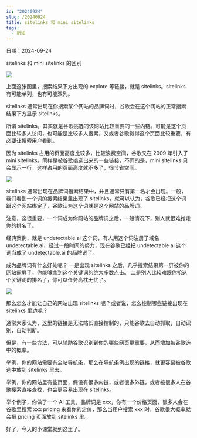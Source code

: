 ```yaml
---
id: "20240924"
slug: /20240924
title: sitelinks 和 mini sitelinks
tags:
  - 新知
---
```

日期：2024-09-24

sitelinks 和 mini sitelinks 的区别

![](https://images.lummstudio.com/images/2024/09/miniclass/20240924-01.webp)

上面这张图里，搜索结果下方出现的 explore 等链接，就是 sitelinks。sitelinks 有可能单列，也有可能双列。

sitelinks 通常出现在你搜索某个网站的品牌词时，谷歌会在这个网站的正常搜索结果下方显示 sitelinks。

所谓 sitelinks，其实就是谷歌挑选的该网站比较重要的一些内链。可能是这个页面比较多人访问，也可能是比较多人搜索，又或者谷歌觉得这个页面比较重要，有必要让搜索用户看到。

因为 sitelinks 占用的页面高度比较多，比较浪费空间，谷歌又在 2009 年引入了 mini sitelinks。同样是被谷歌挑选出来的一些链接，不同的是，mini sitelinks 只会显示一行，这样占用的页面高度就不多了，很节省空间。

![](https://images.lummstudio.com/images/2024/09/miniclass/20240924-02.webp)

sitelinks 通常出现在品牌词搜索结果中，并且通常只有第一名才会出现。一般，我们看到一个词的搜索结果里出现了 sitelinks，就可以认为，谷歌已经把这个词跟这个网站绑定了，谷歌认为这个词就是这个网站的品牌词。

注意，这很重要，一个词成为你网站的品牌词之后，一般情况下，别人就很难抢走你的排名了。

经典案例，就是 undetectable ai 这个词，有人用这个词注册了域名 undetectable.ai，经过一段时间的努力，现在谷歌已经把 undetectable ai 这个词当成了 undetectable.ai 的品牌词了。

成为品牌词有什么好处呢？
一是出现 sitelinks 之后，几乎搜索结果第一屏被你的网站霸屏了，你能够拿到这个关键词的绝大多数点击。
二是别人比较难跟你抢这个关键词的排名了，你可以任务高枕无忧了。

![](https://images.lummstudio.com/images/2024/09/miniclass/20240924-03.webp)

那么怎么才能让自己的网站出现 sitelinks 呢？或者说，怎么控制哪些链接出现在 sitelinks 里边呢？

通常大家认为，这里的链接是无法站长直接控制的，只能谷歌去自动抓取，自动识别，自动判断。

但是，有一些方法，可以辅助谷歌识别到你的哪些网页更重要，从而增加被谷歌选中的概率。

举例，你的网站需要有全站导航条，那么在导航条例出现的链接，就更容易被谷歌选中放到 sitelinks 里去。

举例，你的网站里有些页面，假设有很多内链，或者很多外链，或者被很多人在谷歌搜索直接查找，也会更容易出现在 sitelinks。

举个例子，你做了一个 AI 工具，品牌词是 xxx，你有一个价格页面，很多人会在谷歌里搜索 xxx pricing 来看你的定价，那么当用户搜索 xxx 时，谷歌很大概率就会把 pricing 页面放到 sitelinks 里。

好了，今天的小课堂就到这里了。